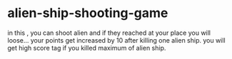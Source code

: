 # alien-ship-shooting-game
in this , you can shoot alien and if they reached at your place you will loose...
your points get increased by 10 after killing one alien ship.
you will get high score tag if you killed maximum of alien ship.
